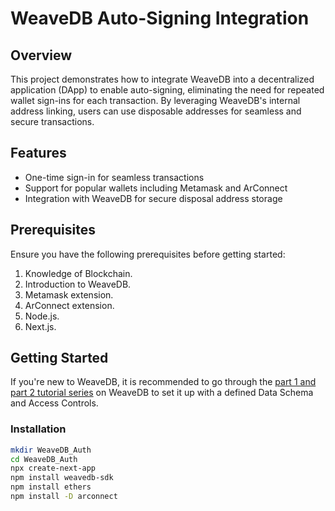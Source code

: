 # WeaveDB Auto-Signing Integration

## Overview

This project demonstrates how to integrate WeaveDB into a decentralized application (DApp) to enable auto-signing, eliminating the need for repeated wallet sign-ins for each transaction. By leveraging WeaveDB's internal address linking, users can use disposable addresses for seamless and secure transactions.

## Features

- One-time sign-in for seamless transactions
- Support for popular wallets including Metamask and ArConnect
- Integration with WeaveDB for secure disposal address storage

## Prerequisites

Ensure you have the following prerequisites before getting started:

1. Knowledge of Blockchain.
2. Introduction to WeaveDB.
3. Metamask extension.
4. ArConnect extension.
5. Node.js.
6. Next.js.

## Getting Started

If you're new to WeaveDB, it is recommended to go through the [part 1 and part 2 tutorial series](#https://medium.com/@devkoxy/getting-started-with-weavedb-the-database-of-web3-c3f943b1772b) on WeaveDB to set it up with a defined Data Schema and Access Controls.

### Installation

```bash
mkdir WeaveDB_Auth
cd WeaveDB_Auth
npx create-next-app
npm install weavedb-sdk
npm install ethers
npm install -D arconnect
